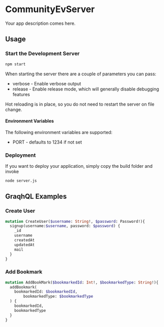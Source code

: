 # CommunityEvServer
Your app description comes here.

## Usage

### Start the Development Server
```Bash
npm start
```

When starting the server there are a couple of parameters you can pass:
* verbose - Enable verbose output
* release - Enable release mode, which will generally disable debugging features

Hot reloading is in place, so you do not need to restart the server on file change.

#### Environment Variables
The following environment variables are supported:
* PORT - defaults to 1234 if not set

### Deployment
If you want to deploy your application, simply copy the build folder and invoke
```Bash
node server.js
```

## GraqhQL Examples

### Create User
```graphql
mutation CreateUser($username: String!, $password: Password!){
  signup(username:$username, password: $password) {
    _id
    username
    createdAt
    updatedAt
    mail
  }
}
```

### Add Bookmark

```graphql
mutation AddBookMark($bookmarkedId: Int!, $bookmarkedType: String!){
  addBookmark(
    bookmarkedId: $bookmarkedId,
		bookmarkedType: $bookmarkedType
  ) {
    bookmarkedId,
    bookmarkedType
  }
}
```
